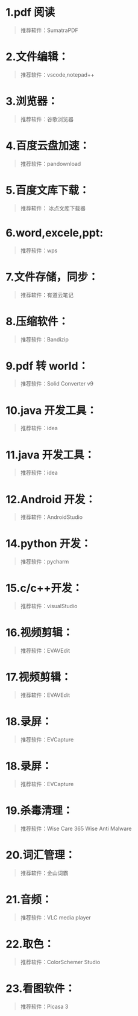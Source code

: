 # 1.pdf 阅读

> 推荐软件：SumatraPDF

# 2.文件编辑：

> 推荐软件：vscode,notepad++

# 3.浏览器：

> 推荐软件：谷歌浏览器

# 4.百度云盘加速：

> 推荐软件：pandownload

# 5.百度文库下载：

> 推荐软件： 冰点文库下载器

# 6.word,excele,ppt:

> 推荐软件：wps

# 7.文件存储，同步：

> 推荐软件：有道云笔记

# 8.压缩软件：

> 推荐软件：Bandizip

# 9.pdf 转 world：

> 推荐软件：Solid Converter v9

# 10.java 开发工具：

> 推荐软件：idea

# 11.java 开发工具：

> 推荐软件：idea

# 12.Android 开发：

> 推荐软件：AndroidStudio

# 14.python 开发：

> 推荐软件：pycharm

# 15.c/c++开发：

> 推荐软件：visualStudio

# 16.视频剪辑：

> 推荐软件：EVAVEdit

# 17.视频剪辑：

> 推荐软件：EVAVEdit

# 18.录屏：

> 推荐软件：EVCapture

# 18.录屏：

> 推荐软件：EVCapture

# 19.杀毒清理：

> 推荐软件：Wise Care 365 Wise Anti Malware

# 20.词汇管理：

> 推荐软件：金山词霸

# 21.音频：

> 推荐软件：VLC media player

# 22.取色：

> 推荐软件：ColorSchemer Studio

# 23.看图软件：

> 推荐软件：Picasa 3
